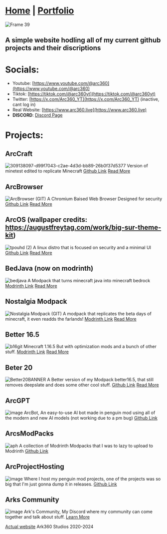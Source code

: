 <link rel="icon" href="assets/img/favicon/SDG_logo.png">

# [Home](https://arc360alt.github.io/arcsite/) | [Portfolio](Portfolio.md)

![Frame 39](https://github.com/arc360alt/arc360.github.io/assets/155182753/407bacc7-f69e-43fb-8af9-777b035166e5)
## A simple website hodling all of my current github projects and their discriptions
# Socials:
- Youtube: [https://www.youtube.com/@arc360](https://www.youtube.com/@arc360)
- Tiktok: [https://tiktok.com/@arc360yt](https://tiktok.com/@arc360yt)
- Twitter: [https://x.com/Arc360_YT](https://x.com/Arc360_YT) (inactive, cant log in)
- Real Website: [https://www.arc360.live](https://www.arc360.live)
- **DISCORD**: [Discord Page](discord.md)
# Projects:
## ArcCraft
![309138097-d99f7043-c2ae-4d3d-bb89-26b0f37d5377](https://github.com/arc360alt/arc360.github.io/assets/155182753/2f3daf02-efdc-4077-ae94-28c309785f4a)
Version of minetest edited to replicate Minecraft [Github Link](https://github.com/arc360alt/ArcCraft) [Read More](project/arccraft.md)

## ArcBrowser
![ArcBrowser (GIT)](https://github.com/arc360alt/arcsite/assets/155182753/a5377ccb-f370-4539-bd9f-6ca53548ff08)
A Chromium Baised Web Browser Designed for security [Github Link](https://github.com/arc360alt/ArcWeb) [Read More](project/arcbrowser.md)

## ArcOS (wallpaper credits: https://augustfreytag.com/work/big-sur-theme-kit)
![tpouhd (2)](https://github.com/user-attachments/assets/f41d1a05-3b96-448f-92de-70a95482d0f7)
A linux distro that is focused on security and a minimal UI [Github Link](https://github.com/arc360alt/ArcOS) [Read More](project/arcos.md)

## BedJava (now on modrinth)
![bedjava](https://github.com/arc360alt/arc360.github.io/assets/155182753/c295562a-fb62-42c2-be6d-ec4fe45d19a8)
A Modpack that turns minecraft java into minecraft bedrock [Modrinth Link](https://modrinth.com/modpack/bedjava) [Read More](project/bedjava.md)

## Nostalgia Modpack
![Nostalgia Modpack (GIT)](https://github.com/arc360alt/arcsite/assets/155182753/77975541-57cd-469e-a73c-e86e86fa4f8f)
A modpack that replicates the beta days of minecraft, it even readds the farlands! [Modrinth Link](https://modrinth.com/modpack/nostalgia-modpack) [Read More](project/nostalgia.md)

## Better 16.5
![b16git](https://github.com/user-attachments/assets/aa2e1399-f4e8-40dd-9992-b7d2d02ef23e)
Minecraft 1.16.5 But with optimization mods and a bunch of other stuff. [Modrinth Link](https://modrinth.com/modpack/better-16.5) [Read More](project/b16.md)

## Beter 20
![Better20BANNER](https://github.com/user-attachments/assets/e3484aba-29ce-4785-b36a-e6d312a34e3d)
A Better version of my Modpack better16.5, that still removes deepslate and does some other cool stuff. [Github Link](https://github.com/arc360alt/Better20/) [Read More](project/b20.md)

## ArcGPT
![image](https://github.com/user-attachments/assets/5dc36040-68af-46e2-9d90-79d7b3a99f3a)
ArcBot, An easy-to-use AI bot made in penguin mod using all of the modern and new AI models (not working due to a pm bug) [Github Link](https://github.com/arc360alt/ArcGPT)

## ArcsModPacks
![aph](https://github.com/user-attachments/assets/fe026bd0-3541-4738-968e-619a1e34ab33)
A collection of Modrinth Modpacks that I was to lazy to upload to Modrinth [Github Link](https://github.com/arc360alt/arcsmodpacks)

## ArcProjectHosting
![image](https://github.com/user-attachments/assets/882e2842-16fc-45aa-9231-f350b9efb23e)
Where I host my penguin mod projects, one of the projects was so big that I'm just gonna dump it in releases. [Github Link](https://github.com/arc360alt/arcprojecthosting?tab=readme-ov-file)

## Arks Community
![image](https://github.com/user-attachments/assets/5414faf8-436b-437d-9992-9dec69cbd93e)
Ark's Community, My Discord where my community can come together and talk about stuff. [Learn More](https://arc360alt.github.io/arcsite/discord.html)

[Actual website](https://www.arc360.xyz) Ark360 Studios 2020-2024
